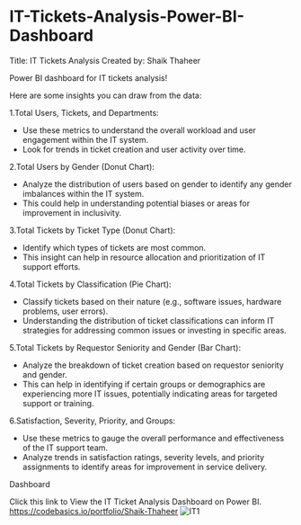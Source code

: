 # IT-Tickets-Analysis-Power-BI-Dashboard
Title: IT Tickets Analysis
Created by: Shaik Thaheer

Power BI dashboard for IT tickets analysis! 

Here are some insights you can draw from the data:

1.Total Users, Tickets, and Departments:

- Use these metrics to understand the overall workload and user engagement within the IT system.
- Look for trends in ticket creation and user activity over time.

2.Total Users by Gender (Donut Chart):

- Analyze the distribution of users based on gender to identify any gender imbalances within the IT system.
- This could help in understanding potential biases or areas for improvement in inclusivity.

3.Total Tickets by Ticket Type (Donut Chart):

- Identify which types of tickets are most common.
- This insight can help in resource allocation and prioritization of IT support efforts.

4.Total Tickets by Classification (Pie Chart):

- Classify tickets based on their nature (e.g., software issues, hardware problems, user errors).
- Understanding the distribution of ticket classifications can inform IT strategies for addressing common issues or investing in specific areas.

5.Total Tickets by Requestor Seniority and Gender (Bar Chart):

- Analyze the breakdown of ticket creation based on requestor seniority and gender.
- This can help in identifying if certain groups or demographics are experiencing more IT issues, potentially indicating areas for targeted support or training.

6.Satisfaction, Severity, Priority, and Groups:

- Use these metrics to gauge the overall performance and effectiveness of the IT support team.
- Analyze trends in satisfaction ratings, severity levels, and priority assignments to identify areas for improvement in service delivery.

Dashboard

Click this link to View the IT Ticket Analysis Dashboard on Power BI.
https://codebasics.io/portfolio/Shaik-Thaheer
![IT1](https://github.com/thaheer17/IT-Tickets-Analysis-Power-BI-Dashboard/assets/140732104/ce8cf548-1f9b-4a6e-89fb-ce13ee9c08a7)
